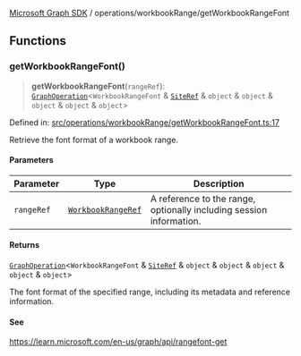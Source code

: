 [Microsoft Graph SDK](../../README.md) / operations/workbookRange/getWorkbookRangeFont

## Functions

### getWorkbookRangeFont()

> **getWorkbookRangeFont**(`rangeRef`): [`GraphOperation`](../../GraphOperation.md#graphoperation)\<`WorkbookRangeFont` & [`SiteRef`](../../SiteRef.md#siteref) & `object` & `object` & `object` & `object` & `object`\>

Defined in: [src/operations/workbookRange/getWorkbookRangeFont.ts:17](https://github.com/Future-Secure-AI/microsoft-graph/blob/main/src/operations/workbookRange/getWorkbookRangeFont.ts#L17)

Retrieve the font format of a workbook range.

#### Parameters

| Parameter | Type | Description |
| ------ | ------ | ------ |
| `rangeRef` | [`WorkbookRangeRef`](../../WorkbookRangeRef.md#workbookrangeref) | A reference to the range, optionally including session information. |

#### Returns

[`GraphOperation`](../../GraphOperation.md#graphoperation)\<`WorkbookRangeFont` & [`SiteRef`](../../SiteRef.md#siteref) & `object` & `object` & `object` & `object` & `object`\>

The font format of the specified range, including its metadata and reference information.

#### See

https://learn.microsoft.com/en-us/graph/api/rangefont-get
